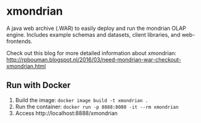 # xmondrian
A java web archive (.WAR) to easily deploy and run the mondrian OLAP engine. Includes example schemas and datasets, client libraries, and web-frontends.

Check out this blog for more detailed information about xmondrian: http://rpbouman.blogspot.nl/2016/03/need-mondrian-war-checkout-xmondrian.html

## Run with Docker

1. Build the image: `docker image build -t xmondrian .`
2. Run the container: `docker run -p 8888:8080 -it --rm xmondrian`
3. Access http://localhost:8888/xmondrian
